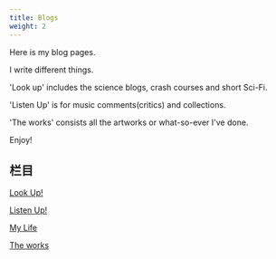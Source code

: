 ```yaml
---
title: Blogs
weight: 2
---
```


Here is my blog pages.


I write different things.

'Look up' includes the science blogs, crash courses and short Sci-Fi.

'Listen Up' is for music comments(critics) and collections.

'The works' consists all the artworks or what-so-ever I've done.

Enjoy!

## 栏目

[Look Up!](Science/Readme.md)

[Listen Up!](Music/Readme.md)

[My Life](Life/Readme.md)

[The works](Works/Readme.md)
